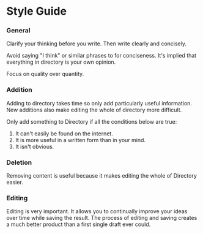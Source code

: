# Style Guide

### General

Clarify your thinking before you write. Then write clearly and concisely.

Avoid saying "I think" or similar phrases to for conciseness. It's implied that everything in directory is your own opinion.

Focus on quality over quantity.

### Addition

Adding to directory takes time so only add particularly useful information. New additions also make editing the whole of directory more difficult.

Only add something to Directory if all the conditions below are true:

1. It can't easily be found on the internet.
2. It is more useful in a written form than in your mind.
3. It isn't obvious.

### Deletion

Removing content is useful because it makes editing the whole of Directory easier. 

### Editing 

Editing is very important. It allows you to continually improve your ideas over time while saving the result. The process of editing and saving creates a much better product than a first single draft ever could.

